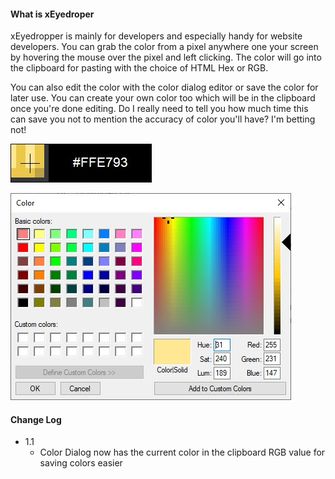 #### What is xEyedroper

xEyedropper is mainly for developers and especially handy for website developers. You can grab the color from a pixel anywhere one your screen by hovering the mouse over the pixel and left clicking. The color will go into the clipboard for pasting with the choice of HTML Hex or RGB.

You can also edit the color with the color dialog editor or save the color for later use. You can create your own color too which will be in the clipboard once you're done editing. Do I really need to tell you how much time this can save you not to mention the accuracy of color you'll have? I'm betting not!

![Screenshot1](https://github.com/xCONFLiCTiONx/xEyedropper/raw/master/Screenshot1.jpg)  

![Screenshot2](https://github.com/xCONFLiCTiONx/xEyedropper/raw/master/Screenshot2.jpg)  

#### Change Log

* 1.1
  * Color Dialog now has the current color in the clipboard RGB value for saving colors easier
